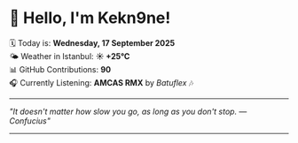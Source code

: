 # 👋 Hello, I'm Kekn9ne!

🗓️ Today is: **Wednesday, 17 September 2025**  
🌤️ Weather in Istanbul: **☀️   +25°C**  
📊 GitHub Contributions: **90**  
🎧 Currently Listening: **AMCAS RMX** by *Batuflex* 🎶

---

_"It doesn't matter how slow you go, as long as you don't stop. — *Confucius*"_

---
